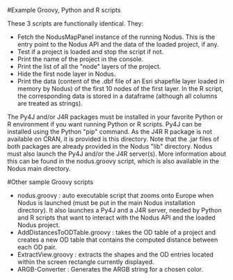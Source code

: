 #Example Groovy, Python and R scripts

These 3 scripts are functionally identical. They:

- Fetch the NodusMapPanel instance of the running Nodus. This is the entry point to the
Nodus API and the data of the loaded project, if any.
- Test if a project is loaded and stop the script if not.
- Print the name of the project in the console.
- Print the list of all the "node" layers of the project.
- Hide the first node layer in Nodus.
- Print the data (content of the .dbf file of an Esri shapefile layer loaded in memory by Nodus)
of the first 10 nodes of the first layer. In the R script, the corresponding data is stored in
a dataframe (although all columns are treated as strings).

The Py4J and/or J4R packages must be installed in your favorite Python or R environment if you 
want running Python or R scripts. Py4J can be installed using the Python "pip" command.  As the 
J4R R package is not available on CRAN, it is provided is this directory. Note that the .jar files
of both packages are already provided in the Nodus "lib" directory. Nodus must also launch the
Py4J and/or the J4R server(s). More information about this can be found in the nodus.groovy
script, which is also available in the Nodus main directory.
   
#Other sample Groovy scripts

- nodus.groovy : auto executable script that zooms onto Europe when Nodus is 
  launched (must be put in the main Nodus installation directory). It also launches
  a Py4J and a J4R server, needed by Python and R scripts that want to interact with
  the Nodus API and the loaded Nodus project.
- AddDistancesToODTable.groovy : takes the OD table of a project and creates
  a new OD table that contains the computed distance between each OD pair.
- ExtractView.groovy : extracts the shapes and the OD entries located within the screen
  rectangle currently displayed.
- ARGB-Converter : Generates the ARGB string for a chosen color.

